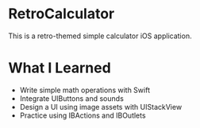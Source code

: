 # RetroCalculator

This is a retro-themed simple calculator iOS application.

# What I Learned

* Write simple math operations with Swift
* Integrate UIButtons and sounds
* Design a UI using image assets with UIStackView
* Practice using IBActions and IBOutlets
